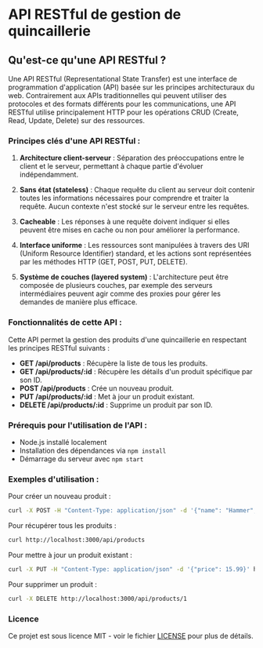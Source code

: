 
# API RESTful de gestion de quincaillerie

## Qu'est-ce qu'une API RESTful ?

Une API RESTful (Representational State Transfer) est une interface de programmation d'application (API) basée sur les principes architecturaux du web. Contrairement aux APIs traditionnelles qui peuvent utiliser des protocoles et des formats différents pour les communications, une API RESTful utilise principalement HTTP pour les opérations CRUD (Create, Read, Update, Delete) sur des ressources.

### Principes clés d'une API RESTful :

1. **Architecture client-serveur** : Séparation des préoccupations entre le client et le serveur, permettant à chaque partie d'évoluer indépendamment.

2. **Sans état (stateless)** : Chaque requête du client au serveur doit contenir toutes les informations nécessaires pour comprendre et traiter la requête. Aucun contexte n'est stocké sur le serveur entre les requêtes.

3. **Cacheable** : Les réponses à une requête doivent indiquer si elles peuvent être mises en cache ou non pour améliorer la performance.

4. **Interface uniforme** : Les ressources sont manipulées à travers des URI (Uniform Resource Identifier) standard, et les actions sont représentées par les méthodes HTTP (GET, POST, PUT, DELETE).

5. **Système de couches (layered system)** : L'architecture peut être composée de plusieurs couches, par exemple des serveurs intermédiaires peuvent agir comme des proxies pour gérer les demandes de manière plus efficace.

### Fonctionnalités de cette API :

Cette API permet la gestion des produits d'une quincaillerie en respectant les principes RESTful suivants :

- **GET /api/products** : Récupère la liste de tous les produits.
- **GET /api/products/:id** : Récupère les détails d'un produit spécifique par son ID.
- **POST /api/products** : Crée un nouveau produit.
- **PUT /api/products/:id** : Met à jour un produit existant.
- **DELETE /api/products/:id** : Supprime un produit par son ID.

### Prérequis pour l'utilisation de l'API :

- Node.js installé localement
- Installation des dépendances via `npm install`
- Démarrage du serveur avec `npm start`

### Exemples d'utilisation :

Pour créer un nouveau produit :

```bash
curl -X POST -H "Content-Type: application/json" -d '{"name": "Hammer", "price": 12.99}' http://localhost:3000/api/products
```

Pour récupérer tous les produits :

```bash
curl http://localhost:3000/api/products
```

Pour mettre à jour un produit existant :

```bash
curl -X PUT -H "Content-Type: application/json" -d '{"price": 15.99}' http://localhost:3000/api/products/1
```

Pour supprimer un produit :

```bash
curl -X DELETE http://localhost:3000/api/products/1
```

### Licence

Ce projet est sous licence MIT - voir le fichier [LICENSE](./LICENSE) pour plus de détails.

